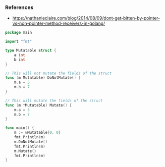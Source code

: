 ### References

- https://nathanleclaire.com/blog/2014/08/09/dont-get-bitten-by-pointer-vs-non-pointer-method-receivers-in-golang/

```go
package main

import "fmt"

type Mutatable struct {
    a int
    b int
}

// This will not mutate the fields of the struct
func (m Mutatable) DoNotMutate() {
    m.a = 5
    m.b = 7
}

// This will mutate the fields of the struct
func (m *Mutatable) Mutate() {
    m.a = 5
    m.b = 7
}

func main() {
    m := &Mutatable{0, 0}
    fmt.Println(m)
    m.DoNotMutate()
    fmt.Println(m)
    m.Mutate()
    fmt.Println(m)
}
```
